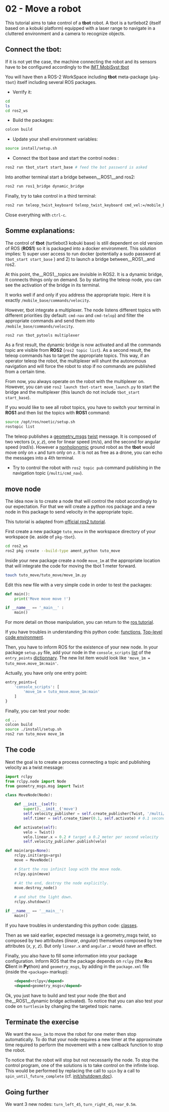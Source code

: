 # 02 - Move a robot

This tutorial aims to take control of a __tbot__  robot.
A tbot is a turtlebot2 (itself based on a kobuki platform) equipped with a laser range to navigate in a cluttered environment and a camera to recognize objects.

<!-- This tutorial suppose that you already processed the [Challenge - Kick-Off](../challenge/intro.md). OU PAS -->

## Connect the tbot:

If it is not yet the case,
the machine connecting the robot and its sensors have to be configured accordingly to the [IMT MobiSyst tbot](https://bitbucket.org/imt-mobisyst/mb6-tbot) 

You will have then a ROS-2 WorkSpace including __tbot__ meta-package (`pkg-tbot`) itself including several ROS packages.

- Verrify it: 

```sh
cd
ls 
cd ros2_ws
```

- Build the packages: 

```sh
colcon build
```

- Update your shell environment variables: 

```sh
source install/setup.sh
```

- Connect the tbot base and start the control nodes : 

```sh
ros2 run tbot_start start_base # feed the bot password is asked
```

Into another terminal start a bridge between__ROS1__and ros2: 

```sh
ros2 run ros1_bridge dynamic_bridge
```

Finally, try to take control in a third terminal:

```sh
ros2 run teleop_twist_keyboard teleop_twist_keyboard cmd_vel:=/mobile_base/commands/velocity
```

Close everything with `ctrl-c`.


## Somme explanations:

The control of __tbot__ (turtlebot3 kobuki base) is still dependent on old version of ROS (__ROS1__) so it is packaged into a docker environment.
This solution implies: 1) super user access to run docker (potentially a sudo password at `tbot_start start_base` ) and 2) to launch a bridge between__ROS1__and ros2.

<!--[RESOLVED] The 'dynamic_bridge' needs some__ROS1__variables that why the user has to source `ROS/noetic` in the terminal before to start the bridge. -->
At this point, the__ROS1__topics are invisible in ROS2.
It is a dynamic bridge, It connects things only on demand.
So by starting the teleop node, you can see the activation of the bridge in its terminal.

It works well if and only if you address the appropriate topic.
Here it is exactly `/mobile_base/commands/velocity`.

However, tbot integrate a multiplexer. 
The node listens different topics with different priorities (by default: `cmd-nav` and `cmd-telop`) and filter the appropriate commands and send them into `/mobile_base/commands/velocity`.

```sh
ros2 run tbot_pytools multiplexer
```

As a first result, the dynamic bridge is now activated and all the commands topic are visible from __ROS2__ (`ros2 topic list`). 
As a second result, the teleop commands has to target the appropriate topics. 
This way, if an operator teleop the robot, the multiplexer will shunt the autonomous navigation and will force the robot to stop if no commands are published from a certain time.

From now, you always operate on the robot with the multiplexer on.
However, you can use `ros2 launch tbot-start move_launch.py` to start the bridge and the multiplexer (this launch do not include `tbot_start start_base`).

If you would like to see all robot topics, you have to switch your terminal in __ROS1__ and then list the topics with __ROS1__ command:

```sh
source /opt/ros/noetic/setup.sh
rostopic list
```

The teleop publishes a [geometry_msgs](https://docs.ros2.org/foxy/api/geometry_msgs/index-msg.html) [twist](https://docs.ros2.org/foxy/api/geometry_msgs/msg/Twist.html) message.
It is composed of two vectors $(x, y, z)$, one for linear speed $(m/s)$, and the second for angular speed $(rad/s)$. 
However a [nonholonomic](https://en.wikipedia.org/wiki/Nonholonomic_system) ground robot as the **tbot** would move only on `x` and turn only on `z`. 
It is not as free as a drone, you can echo the messages into a 4th terminal.

- Try to control the robot with `ros2 topic pub` command publishing in the navigation topic (`/multi/cmd_nav`).


## move node

The idea now is to create a node that will control the robot accordingly to our expectation.
For that we will create a python ros package and a new node in this package to send velocity in the appropriate topic.

This tutorial is adapted from [official ros2 tutorial](https://docs.ros.org/en/foxy/Tutorials/Beginner-Client-Libraries.html).

First create a new package `tuto_move` in the workspace directory of your workspace (ie. aside of `pkg-tbot`).

```sh
cd ros2_ws
ros2 pkg create --build-type ament_python tuto_move
```

Inside your new package create a node `move_1m` at the appropriate location that will integrate the code for moving the tbot 1 meter forward.

```sh
touch tuto_move/tuto_move/move_1m.py
```

Edit this new file with a very simple code in order to test the packages: 

```python
def main():
    print('Move move move !')

if __name__ == '_main__' :
    main()
```

For more detail on those manipulation, you can return to the [ros tutorial](https://docs.ros.org/en/foxy/Tutorials/Beginner-Client-Libraries/Writing-A-Simple-Py-Publisher-And-Subscriber.html).

If you have troubles in understanding this python code: [functions](https://www.w3schools.com/python/python_functions.asp), [Top-level code environment](https://docs.python.org/3/library/__main__.html).

Then, you have to inform ROS for the existence of your new node. 
In your package `setup.py` file, add your node in the `console_scripts` [list](https://www.w3schools.com/python/python_lists.asp) of the `entry_points` [dictionnary](https://www.w3schools.com/python/python_dictionaries.asp).
The new list item would look like `'move_1m = tuto_move.move_1m:main'`. 

Actually, you have only one entry point: 

```python
entry_points={
    'console_scripts': [
        'move_1m = tuto_move.move_1m:main'
    ]
}
```

Finally, you can test your node:

```sh
cd ..
colcon build
source ./install/setup.sh
ros2 run tuto_move move_1m
```

## The code

Next the goal is to create a process connecting a topic and publishing velocity as a twist message: 

```python
import rclpy
from rclpy.node import Node
from geometry_msgs.msg import Twist

class MoveNode(Node):

    def __init__(self):
        super().__init__('move')
        self.velocity_publisher = self.create_publisher(Twist, '/multi/cmd_nav', 10)
        self.timer = self.create_timer(0.1, self.activate) # 0.1 seconds to target a frequency of 10 hertz 

    def activate(self):
        velo = Twist()
        velo.linear.x = 0.2 # target a 0.2 meter per second velocity
        self.velocity_publisher.publish(velo)

def main(args=None):
    rclpy.init(args=args)
    move = MoveNode()

    # Start the ros infinit loop with the move node.
    rclpy.spin(move)

    # At the end, destroy the node explicitly.
    move.destroy_node()
    
    # and shut the light down.
    rclpy.shutdown()

if __name__ == '__main__':
    main()
```

If you have troubles in understanding this python code: [classes](https://www.w3schools.com/python/python_classes.asp).

Then as we said earlier, expected message is a geometry_msgs twist, so composed by two attributes $(\mathit{linear},\ \mathit{angular})$ themselves composed by tree attributes $(x,\ y,\ z)$. But only `linear.x` and `angular.z` would have an effect.

Finally, you also have to fill some information into your package configuration.
Inform ROS that the package depends on `rclpy` (the **R**os **Cl**ient in **Py**thon) and `geometry_msgs`,
by adding in the `package.xml` file (inside the `<package>` markup):

```xml
    <depend>rclpy</depend>
    <depend>geometry_msgs</depend>
```

Ok, you just have to build and test your node (the tbot and the__ROS1__dynamic bridge activated).
To notice that you can also test your code on `turtlesim` by changing the targeted topic name.


## Terminate the exercise

We want the `move_1m` to move the robot for one meter then stop automatically.
To do that your node requires a new timer at the approximate time required to perform the movement with a new callback function to stop the robot.

To notice that the robot will stop but not necessarily the node.
To stop the control program, one of the solutions is to take control on the infinite loop.
This would be performed by replacing the call to `spin` by a call to `spin_until_future_complete` (cf. [init/shutdown doc](https://docs.ros2.org/latest/api/rclpy/api/init_shutdown.html)).


## Going further

We want 3 new nodes: `turn_left_45`, `turn_right_45`, `rear_0.5m`.
